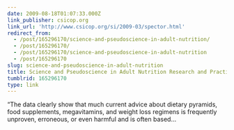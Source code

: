 ```yaml
---
date: 2009-08-18T01:07:33.000Z
link_publisher: csicop.org
link_url: 'http://www.csicop.org/si/2009-03/spector.html'
redirect_from:
  - /post/165296170/science-and-pseudoscience-in-adult-nutrition/
  - /post/165296170/
  - /post/165296170/science-and-pseudoscience-in-adult-nutrition
  - /post/165296170
slug: science-and-pseudoscience-in-adult-nutrition
title: Science and Pseudoscience in Adult Nutrition Research and Practice
tumblrid: 165296170
type: link
---
```

<p>&ldquo;The data clearly show that much current advice about dietary pyramids, food supplements, megavitamins, and weight loss regimens is frequently unproven, erroneous, or even harmful and is often based&hellip;</p>
